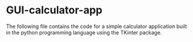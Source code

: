 # GUI-calculator-app
The following file contains the code for a simple calculator application built in the python programming language using the TKinter package.
